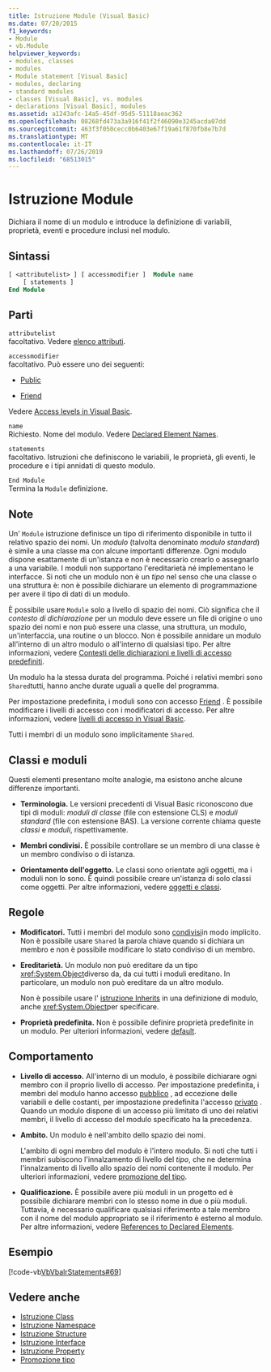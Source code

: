```yaml
---
title: Istruzione Module (Visual Basic)
ms.date: 07/20/2015
f1_keywords:
- Module
- vb.Module
helpviewer_keywords:
- modules, classes
- modules
- Module statement [Visual Basic]
- modules, declaring
- standard modules
- classes [Visual Basic], vs. modules
- declarations [Visual Basic], modules
ms.assetid: a1243afc-14a5-45df-95d5-51118aeac362
ms.openlocfilehash: 08268fd473a3a916f41f2f46090e3245acda07dd
ms.sourcegitcommit: 463f3f050cecc0b6403e67f19a61f870fb8e7b7d
ms.translationtype: MT
ms.contentlocale: it-IT
ms.lasthandoff: 07/26/2019
ms.locfileid: "68513015"
---
```

# <a name="module-statement"></a>Istruzione Module
Dichiara il nome di un modulo e introduce la definizione di variabili, proprietà, eventi e procedure inclusi nel modulo.  
  
## <a name="syntax"></a>Sintassi  
  
```vb 
[ <attributelist> ] [ accessmodifier ]  Module name  
    [ statements ]  
End Module  
```  
  
## <a name="parts"></a>Parti  
 `attributelist`  
 facoltativo. Vedere [elenco attributi](../../../visual-basic/language-reference/statements/attribute-list.md).  
  
 `accessmodifier`  
 facoltativo. Può essere uno dei seguenti:  
  
- [Public](../../../visual-basic/language-reference/modifiers/public.md)  
  
- [Friend](../../../visual-basic/language-reference/modifiers/friend.md)  
  
 Vedere [Access levels in Visual Basic](../../../visual-basic/programming-guide/language-features/declared-elements/access-levels.md).  
  
 `name`  
 Richiesto. Nome del modulo. Vedere [Declared Element Names](../../../visual-basic/programming-guide/language-features/declared-elements/declared-element-names.md).  
  
 `statements`  
 facoltativo. Istruzioni che definiscono le variabili, le proprietà, gli eventi, le procedure e i tipi annidati di questo modulo.  
  
 `End Module`  
 Termina la `Module` definizione.  
  
## <a name="remarks"></a>Note  
 Un' `Module` istruzione definisce un tipo di riferimento disponibile in tutto il relativo spazio dei nomi. Un *modulo* (talvolta denominato *modulo standard*) è simile a una classe ma con alcune importanti differenze. Ogni modulo dispone esattamente di un'istanza e non è necessario crearlo o assegnarlo a una variabile. I moduli non supportano l'ereditarietà né implementano le interfacce. Si noti che un modulo non è un *tipo* nel senso che una classe o una struttura è: non è possibile dichiarare un elemento di programmazione per avere il tipo di dati di un modulo.  
  
 È possibile usare `Module` solo a livello di spazio dei nomi. Ciò significa che il *contesto di dichiarazione* per un modulo deve essere un file di origine o uno spazio dei nomi e non può essere una classe, una struttura, un modulo, un'interfaccia, una routine o un blocco. Non è possibile annidare un modulo all'interno di un altro modulo o all'interno di qualsiasi tipo. Per altre informazioni, vedere [Contesti delle dichiarazioni e livelli di accesso predefiniti](../../../visual-basic/language-reference/statements/declaration-contexts-and-default-access-levels.md).  
  
 Un modulo ha la stessa durata del programma. Poiché i relativi membri sono `Shared`tutti, hanno anche durate uguali a quelle del programma.  
  
 Per impostazione predefinita, i moduli sono con accesso [Friend](../../../visual-basic/language-reference/modifiers/friend.md) . È possibile modificare i livelli di accesso con i modificatori di accesso. Per altre informazioni, vedere [livelli di accesso in Visual Basic](../../../visual-basic/programming-guide/language-features/declared-elements/access-levels.md).  
  
 Tutti i membri di un modulo sono implicitamente `Shared`.  
  
## <a name="classes-and-modules"></a>Classi e moduli  
 Questi elementi presentano molte analogie, ma esistono anche alcune differenze importanti.  
  
- **Terminologia.** Le versioni precedenti di Visual Basic riconoscono due tipi di moduli: *moduli di classe* (file con estensione CLS) e *moduli standard* (file con estensione BAS). La versione corrente chiama queste *classi* e *moduli*, rispettivamente.  
  
- **Membri condivisi.** È possibile controllare se un membro di una classe è un membro condiviso o di istanza.  
  
- **Orientamento dell'oggetto.** Le classi sono orientate agli oggetti, ma i moduli non lo sono. È quindi possibile creare un'istanza di solo classi come oggetti. Per altre informazioni, vedere [oggetti e classi](../../../visual-basic/programming-guide/language-features/objects-and-classes/index.md).  
  
## <a name="rules"></a>Regole  
  
- **Modificatori.** Tutti i membri del modulo sono [condivisi](../../../visual-basic/language-reference/modifiers/shared.md)in modo implicito. Non è possibile usare `Shared` la parola chiave quando si dichiara un membro e non è possibile modificare lo stato condiviso di un membro.  
  
- **Ereditarietà.** Un modulo non può ereditare da un tipo <xref:System.Object>diverso da, da cui tutti i moduli ereditano. In particolare, un modulo non può ereditare da un altro modulo.  
  
     Non è possibile usare l' [istruzione Inherits](../../../visual-basic/language-reference/statements/inherits-statement.md) in una definizione di modulo, anche <xref:System.Object>per specificare.  
  
- **Proprietà predefinita.** Non è possibile definire proprietà predefinite in un modulo. Per ulteriori informazioni, vedere [default](../../../visual-basic/language-reference/modifiers/default.md).  
  
## <a name="behavior"></a>Comportamento  
  
- **Livello di accesso.** All'interno di un modulo, è possibile dichiarare ogni membro con il proprio livello di accesso. Per impostazione predefinita, i membri del modulo hanno accesso [pubblico](../../../visual-basic/language-reference/modifiers/public.md) , ad eccezione delle variabili e delle costanti, per impostazione predefinita l'accesso [privato](../../../visual-basic/language-reference/modifiers/private.md) . Quando un modulo dispone di un accesso più limitato di uno dei relativi membri, il livello di accesso del modulo specificato ha la precedenza.  
  
- **Ambito.** Un modulo è nell'ambito dello spazio dei nomi.  
  
     L'ambito di ogni membro del modulo è l'intero modulo. Si noti che tutti i membri subiscono l'innalzamento di livello del *tipo*, che ne determina l'innalzamento di livello allo spazio dei nomi contenente il modulo. Per ulteriori informazioni, vedere [promozione del tipo](../../../visual-basic/programming-guide/language-features/declared-elements/type-promotion.md).  
  
- **Qualificazione.** È possibile avere più moduli in un progetto ed è possibile dichiarare membri con lo stesso nome in due o più moduli. Tuttavia, è necessario qualificare qualsiasi riferimento a tale membro con il nome del modulo appropriato se il riferimento è esterno al modulo. Per altre informazioni, vedere [References to Declared Elements](../../../visual-basic/programming-guide/language-features/declared-elements/references-to-declared-elements.md).  
  
## <a name="example"></a>Esempio  
 [!code-vb[VbVbalrStatements#69](~/samples/snippets/visualbasic/VS_Snippets_VBCSharp/VbVbalrStatements/VB/Class1.vb#69)]  
  
## <a name="see-also"></a>Vedere anche

- [Istruzione Class](../../../visual-basic/language-reference/statements/class-statement.md)
- [Istruzione Namespace](../../../visual-basic/language-reference/statements/namespace-statement.md)
- [Istruzione Structure](../../../visual-basic/language-reference/statements/structure-statement.md)
- [Istruzione Interface](../../../visual-basic/language-reference/statements/interface-statement.md)
- [Istruzione Property](../../../visual-basic/language-reference/statements/property-statement.md)
- [Promozione tipo](../../../visual-basic/programming-guide/language-features/declared-elements/type-promotion.md)
